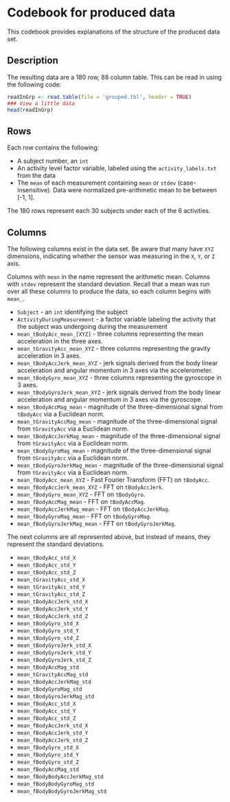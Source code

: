 # Codebook for produced data

This codebook provides explanations of the structure of the produced
data set.

## Description
The resulting data are a 180 row, 88 column table. This can be read in
using the following code:

``` R
readInGrp <- read.table(file = 'grouped.tbl', header = TRUE)
### View a little data
head(readInGrp)
```

## Rows

Each row contains the following:

* A subject number, an `int`
* An activity level factor variable, labeled using the `activity_labels.txt`
  from the data
* The `mean` of each measurement containing `mean` or `stdev` (case-insensitive).
  Data were normalized pre-arithmetic mean to be between [-1, 1].

The 180 rows represent each 30 subjects under each of the 6 activities.

## Columns
The following columns exist in the data set. Be aware that many have
`XYZ` dimensions, indicating whether the sensor was measuring in the
`X`, `Y`, or `Z` axis.

Columns with `mean` in the name represent the arithmetic mean. Columns
with `stdev` represent the standard deviation. Recall that a mean was
run over all these columns to produce the data, so each column begins
with `mean_`.

* `Subject` - an `int` identifying the subject
* `ActivityDuringMeasurement` - a factor variable labeling the activity that
  the subject was undergoing during the measurement
* `mean_tBodyAcc_mean_[XYZ]` - three columns representing the mean acceleration
  in the three axes.
* `mean_tGravityAcc_mean_XYZ` - three columns representing the gravity
  acceleration in 3 axes.
* `mean_tBodyAccJerk_mean_XYZ` - jerk signals derived from the body
  linear acceleration and angular momentum in 3 axes via the
  accelerometer.
* `mean_tBodyGyro_mean_XYZ` - three columns representing the gyroscope
  in 3 axes.
* `mean_tBodyGyroJerk_mean_XYZ` - jerk signals derived from the body
  linear acceleration and angular momentum in 3 axes via the
  gyroscope.
* `mean_tBodyAccMag_mean` - magnitude of the three-dimensional signal
  from `tBodyAcc` via a Euclidean norm.
* `mean_tGravityAccMag_mean` - magnitude of the three-dimensional signal from
  `tGravityAcc` via a Euclidean norm.
* `mean_tBodyAccJerkMag_mean` - magnitude of the three-dimensional signal from
  `tGravityAcc` via a Euclidean norm.
* `mean_tBodyGyroMag_mean` - magnitude of the three-dimensional signal from
  `tGravityAcc` via a Euclidean norm.
* `mean_tBodyGyroJerkMag_mean` - magnitude of the three-dimensional signal from
  `tGravityAcc` via a Euclidean norm.
* `mean_fBodyAcc_mean_XYZ` - Fast Fourier Transform (FFT) on `tBodyAcc`.
* `mean_fBodyAccJerk_mean_XYZ` - FFT on `tBodyAccJerk`.
* `mean_fBodyGyro_mean_XYZ` - FFT on `tBodyGyro`.
* `mean_fBodyAccMag_mean` - FFT on `tBodyAccMag`.
* `mean_fBodyAccJerkMag_mean` - FFT on `tBodyAccJerkMag`.
* `mean_fBodyGyroMag_mean` - FFT on `tBodyGyroMag`.
* `mean_fBodyGyroJerkMag_mean` - FFT on `tBodyGyroJerkMag`.

The next columns are all represented above, but instead of means, they
represent the standard deviations.

* `mean_tBodyAcc_std_X`
* `mean_tBodyAcc_std_Y`
* `mean_tBodyAcc_std_Z`
* `mean_tGravityAcc_std_X`
* `mean_tGravityAcc_std_Y`
* `mean_tGravityAcc_std_Z`
* `mean_tBodyAccJerk_std_X`
* `mean_tBodyAccJerk_std_Y`
* `mean_tBodyAccJerk_std_Z`
* `mean_tBodyGyro_std_X`
* `mean_tBodyGyro_std_Y`
* `mean_tBodyGyro_std_Z`
* `mean_tBodyGyroJerk_std_X`
* `mean_tBodyGyroJerk_std_Y`
* `mean_tBodyGyroJerk_std_Z`
* `mean_tBodyAccMag_std`
* `mean_tGravityAccMag_std`
* `mean_tBodyAccJerkMag_std`
* `mean_tBodyGyroMag_std`
* `mean_tBodyGyroJerkMag_std`
* `mean_fBodyAcc_std_X`
* `mean_fBodyAcc_std_Y`
* `mean_fBodyAcc_std_Z`
* `mean_fBodyAccJerk_std_X`
* `mean_fBodyAccJerk_std_Y`
* `mean_fBodyAccJerk_std_Z`
* `mean_fBodyGyro_std_X`
* `mean_fBodyGyro_std_Y`
* `mean_fBodyGyro_std_Z`
* `mean_fBodyAccMag_std`
* `mean_fBodyBodyAccJerkMag_std`
* `mean_fBodyBodyGyroMag_std`
* `mean_fBodyBodyGyroJerkMag_std`
